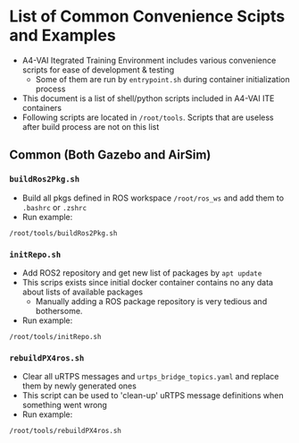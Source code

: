 # List of Common Convenience Scipts and Examples

- A4-VAI Itegrated Training Environment includes various convenience scripts for ease of development & testing
  - Some of them are run by `entrypoint.sh` during container initialization process
- This document is a list of shell/python scripts included in A4-VAI ITE containers
- Following scripts are located in `/root/tools`. Scripts that are useless after build process are not on this list

## Common (Both Gazebo and AirSim)

### `buildRos2Pkg.sh`

- Build all pkgs defined in ROS workspace `/root/ros_ws` and add them to `.bashrc` or `.zshrc`
- Run example:

```shell
/root/tools/buildRos2Pkg.sh
```

### `initRepo.sh`

- Add ROS2 repository and get new list of packages by `apt update`
- This scrips exists since initial docker container contains no any data about lists of available packages
  - Manually adding a ROS package repository is very tedious and bothersome.
- Run example:

```shell
/root/tools/initRepo.sh
```

### `rebuildPX4ros.sh`

- Clear all uRTPS messages and `urtps_bridge_topics.yaml` and replace them by newly generated ones
- This script can be used to 'clean-up' uRTPS message definitions when something went wrong
- Run example:

```
/root/tools/rebuildPX4ros.sh
```